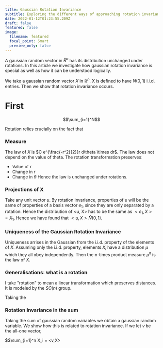 ```yaml
---
title: Gaussian Rotation Invariance
subtitle: Exploring the different ways of approaching rotation invariance
date: 2022-01-12T01:23:55.209Z
draft: false
featured: false
image:
  filename: featured
  focal_point: Smart
  preview_only: false
---
```

A gaussian random vector in $R^n$ has its distribution unchanged under rotations. In this article we investigate how gaussian rotation invariance is special as well as how it can be understood logically.

We take a gaussian random vector $X$ in $\mathbb{R}^n$. X is defined to have $N(0,1)$ i.i.d. entries. Then we show that rotation invariance occurs.

# First

$$\sum_{i=1}^N$$

Rotation relies crucially on the fact that 

### Measure
The law of $X$ is $C e^{\frac{-r^2}{2}}r d\theta \times dr$. The law does not depend on the value of theta. The rotation transformation preserves:
- Value of r
- Change in r
- Change in $\theta$
Hence the law is unchanged under rotations.

### Projections of X
Take any unit vector $u$. By rotation invariance, properties of u will be the same of properties of a basis vector $e_1$, since they are only separated by a rotation. Hence the distribution of <u, X> has to be the same as $<e_1, X> = X_1$. Hence we have found that $<u, X> \tilde N(0,1)$.

### Uniqueness of the Gaussian Rotation Invariance
Uniqueness arrises in the Gaussian from the i.i.d. property of the elements of $X$.
Assuming only the i.i.d. property, elements $X_i$ have a distribution $\mu$ which they all obey independently. Then the n-times product measure $\mu^n$ is the law of $X$.

### Generalisations: what is a rotation
I take "rotation" to mean a linear transformation which preserves distances. It is modeled by the $SO(n)$ group.

Taking the 

### Rotation Invariance in the sum

Taking the sum of gaussian random variables we obtain a gaussian random variable. We show how this is related to rotation invariance. If we let $v$ be the all-one vector,

$$\sum_{i=1}^n X_i = <v,X>
